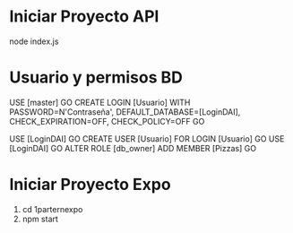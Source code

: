 # Iniciar Proyecto API
node index.js

# Usuario y permisos BD 
USE [master]
GO
CREATE LOGIN [Usuario] WITH PASSWORD=N'Contraseña', DEFAULT_DATABASE=[LoginDAI], CHECK_EXPIRATION=OFF,
CHECK_POLICY=OFF
GO

USE [LoginDAI]
GO
CREATE USER [Usuario] FOR LOGIN [Usuario]
GO
USE [LoginDAI]
GO
ALTER ROLE [db_owner] ADD MEMBER [Pizzas]
GO


# Iniciar Proyecto Expo
1) cd 1parternexpo
2) npm start
